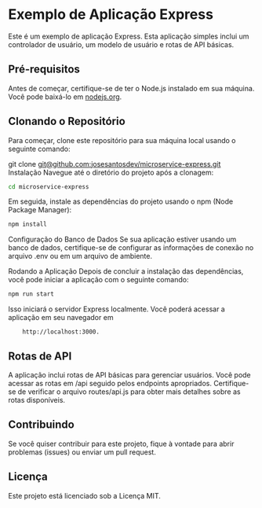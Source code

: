 # Exemplo de Aplicação Express

Este é um exemplo de aplicação Express. Esta aplicação simples inclui um controlador de usuário, um modelo de usuário e rotas de API básicas.

## Pré-requisitos

Antes de começar, certifique-se de ter o Node.js instalado em sua máquina. Você pode baixá-lo em [nodejs.org](https://nodejs.org/).

## Clonando o Repositório

Para começar, clone este repositório para sua máquina local usando o seguinte comando:


git clone [git@github.com:josesantosdev/microservice-express.git](https://github.com/josesantosdev/microservice-express.git)
Instalação
Navegue até o diretório do projeto após a clonagem:

```bash
cd microservice-express
```
Em seguida, instale as dependências do projeto usando o npm (Node Package Manager):

```bash
npm install
```
Configuração do Banco de Dados
Se sua aplicação estiver usando um banco de dados, certifique-se de configurar as informações de conexão no arquivo .env ou em um arquivo de ambiente.

Rodando a Aplicação
Depois de concluir a instalação das dependências, você pode iniciar a aplicação com o seguinte comando:

```bash
npm run start
```

Isso iniciará o servidor Express localmente. Você poderá acessar a aplicação em seu navegador em 
```TCP
    http://localhost:3000.
```

## Rotas de API

A aplicação inclui rotas de API básicas para gerenciar usuários. Você pode acessar as rotas em /api seguido pelos endpoints apropriados. Certifique-se de verificar o arquivo routes/api.js para obter mais detalhes sobre as rotas disponíveis.


## Contribuindo

Se você quiser contribuir para este projeto, fique à vontade para abrir problemas (issues) ou enviar um pull request.

## Licença

Este projeto está licenciado sob a Licença MIT.